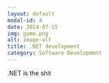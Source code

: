 ```yaml
---
layout: default
modal-id: 4
date: 2014-07-15
img: game.png
alt: image-alt
title: .NET development
category: Software Development
---
```

.NET is the shit
